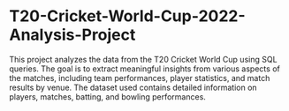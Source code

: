 # T20-Cricket-World-Cup-2022-Analysis-Project
This project analyzes the data from the T20 Cricket World Cup using SQL queries. The goal is to extract meaningful insights from various aspects of the matches, including team performances, player statistics, and match results by venue. The dataset used contains detailed information on players, matches, batting, and bowling performances.

